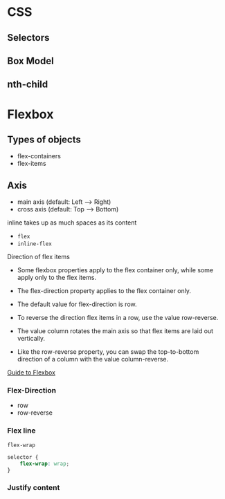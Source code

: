 # CSS

## Selectors

## Box Model

## nth-child

# Flexbox

## Types of objects

- flex-containers
- flex-items

## Axis

- main axis (default: Left --> Right)
- cross axis (default: Top --> Bottom)

inline takes up as much spaces as its content

- `flex`
- `inline-flex`

Direction of flex items

- Some flexbox properties apply to the flex container only, while some apply only to the flex items.

- The flex-direction property applies to the flex container only.

- The default value for flex-direction is row.

- To reverse the direction flex items in a row, use the value row-reverse.

- The value column rotates the main axis so that flex items are laid out vertically.

- Like the row-reverse property, you can swap the top-to-bottom direction of a column with the value column-reverse.

[Guide to Flexbox](https://css-tricks.com/snippets/css/a-guide-to-flexbox/)

### Flex-Direction

- row
- row-reverse

### Flex line

`flex-wrap`

```css
selector {
    flex-wrap: wrap;
}
```

### Justify content
